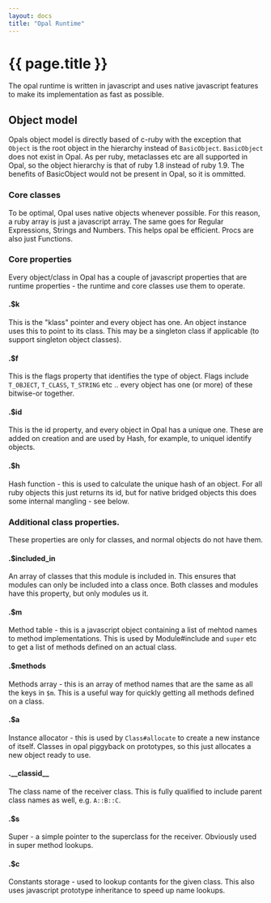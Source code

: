 ```yaml
---
layout: docs
title: "Opal Runtime"
---
```


{{ page.title }}
================

The opal runtime is written in javascript and uses native javascript
features to make its implementation as fast as possible.

Object model
------------

Opals object model is directly based of c-ruby with the exception that
`Object` is the root object in the hierarchy instead of `BasicObject`.
`BasicObject` does not exist in Opal. As per ruby, metaclasses etc are
all supported in Opal, so the object hierarchy is that of ruby 1.8
instead of ruby 1.9. The benefits of BasicObject would not be present in
Opal, so it is ommitted.

### Core classes

To be optimal, Opal uses native objects whenever possible. For this
reason, a ruby array is just a javascript array. The same goes for
Regular Expressions, Strings and Numbers. This helps opal be efficient.
Procs are also just Functions.

### Core properties

Every object/class in Opal has a couple of javascript properties that
are runtime properties - the runtime and core classes use them to
operate.

#### .$k

This is the "klass" pointer and every object has one. An object instance
uses this to point to its class. This may be a singleton class if
applicable (to support singleton object classes).

#### .$f

This is the flags property that identifies the type of object. Flags
include `T_OBJECT`, `T_CLASS`, `T_STRING` etc .. every object has one
(or more) of these bitwise-or together.

#### .$id

This is the id property, and every object in Opal has a unique one.
These are added on creation and are used by Hash, for example, to
uniquel identify objects.

#### .$h

Hash function - this is used to calculate the unique hash of an object.
For all ruby objects this just returns its id, but for native bridged
objects this does some internal mangling - see below.

### Additional class properties.

These properties are only for classes, and normal objects do not have
them.

#### .$included\_in

An array of classes that this module is included in. This ensures that
modules can only be included into a class once. Both classes and modules
have this property, but only modules us it.

#### .$m

Method table - this is a javascript object containing a list of mehtod
names to method implementations. This is used by Module#include and
`super` etc to get a list of methods defined on an actual class.

#### .$methods

Methods array - this is an array of method names that are the same as
all the keys in `$m`. This is a useful way for quickly getting all
methods defined on a class.

#### .$a

Instance allocator - this is used by `Class#allocate` to create a new
instance of itself. Classes in opal piggyback on prototypes, so this
just allocates a new object ready to use.

#### .\_\_classid\_\_

The class name of the receiver class. This is fully qualified to include
parent class names as well, e.g. `A::B::C`.

#### .$s

Super - a simple pointer to the superclass for the receiver. Obviously
used in super method lookups.

#### .$c

Constants storage - used to lookup contants for the given class. This
also uses javascript prototype inheritance to speed up name lookups.

